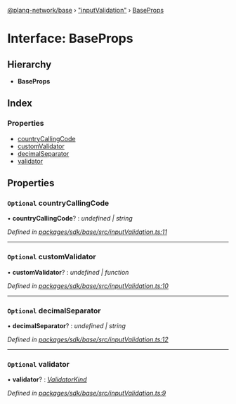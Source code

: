 [@planq-network/base](../README.md) › ["inputValidation"](../modules/_inputvalidation_.md) › [BaseProps](_inputvalidation_.baseprops.md)

# Interface: BaseProps

## Hierarchy

* **BaseProps**

## Index

### Properties

* [countryCallingCode](_inputvalidation_.baseprops.md#optional-countrycallingcode)
* [customValidator](_inputvalidation_.baseprops.md#optional-customvalidator)
* [decimalSeparator](_inputvalidation_.baseprops.md#optional-decimalseparator)
* [validator](_inputvalidation_.baseprops.md#optional-validator)

## Properties

### `Optional` countryCallingCode

• **countryCallingCode**? : *undefined | string*

*Defined in [packages/sdk/base/src/inputValidation.ts:11](https://github.com/planq-network/planq-sdk/blob/master/packages/sdk/base/src/inputValidation.ts#L11)*

___

### `Optional` customValidator

• **customValidator**? : *undefined | function*

*Defined in [packages/sdk/base/src/inputValidation.ts:10](https://github.com/planq-network/planq-sdk/blob/master/packages/sdk/base/src/inputValidation.ts#L10)*

___

### `Optional` decimalSeparator

• **decimalSeparator**? : *undefined | string*

*Defined in [packages/sdk/base/src/inputValidation.ts:12](https://github.com/planq-network/planq-sdk/blob/master/packages/sdk/base/src/inputValidation.ts#L12)*

___

### `Optional` validator

• **validator**? : *[ValidatorKind](../enums/_inputvalidation_.validatorkind.md)*

*Defined in [packages/sdk/base/src/inputValidation.ts:9](https://github.com/planq-network/planq-sdk/blob/master/packages/sdk/base/src/inputValidation.ts#L9)*
